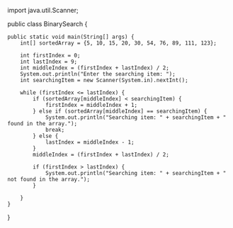 import java.util.Scanner;

public class BinarySearch {

    public static void main(String[] args) {
        int[] sortedArray = {5, 10, 15, 20, 30, 54, 76, 89, 111, 123};
        
        int firstIndex = 0;
        int lastIndex = 9;
        int middleIndex = (firstIndex + lastIndex) / 2;
        System.out.println("Enter the searching item: ");
        int searchingItem = new Scanner(System.in).nextInt();
        
        while (firstIndex <= lastIndex) {
            if (sortedArray[middleIndex] < searchingItem) {
                firstIndex = middleIndex + 1;
            } else if (sortedArray[middleIndex] == searchingItem) {
                System.out.println("Searching item: " + searchingItem + " found in the array.");
                break;
            } else {
                lastIndex = middleIndex - 1;
            }
            middleIndex = (firstIndex + lastIndex) / 2;

            if (firstIndex > lastIndex) {
                System.out.println("Searching item: " + searchingItem + " not found in the array.");
            }

        }
    }
}
